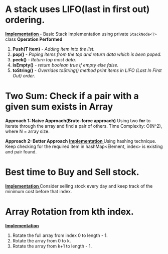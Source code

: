 # A stack uses LIFO(last in first out) ordering. 

**[ Implementation ](https://github.com/iftab/Interview-Prep/blob/main/MyStack.java)** - Basic Stack Implementation using private `StackNode<T>`  class
**Operation Performed**
1. **Push(T item)** -  _Adding item into the list._
2. **pop()** - _Poping items from the top and return data which is been poped._
3. **peek()** - _Return top most data._
4. **isEmpty()** - _return boolean true if empty else false._
5. **toString()** - _Overrides toString() method print items in LIFO (Last In First Out) order._

# Two Sum: Check if a pair with a given sum exists in Array 
**Approach 1: Naive Approach(Brute-force approach)**
  Using two **for**  to iterate through the array and find a pair of others.
  Time Complexity: O(N^2), where N = array size.

**Approach 2: Better Approach**
 **[ Implementation ](https://github.com/iftab/Interview-Prep/blob/main/2Sum.java)**  Using hashing technique. Keep checking for the required item in hashMap<Element, index> is existing and pair found.
  
# Best time to Buy and Sell stock.
**[ Implementation ](https://github.com/iftab/Interview-Prep/blob/main/BuyStock.java)**
    Consider selling stock every day and keep track of the minimum cost before that index.

    
# Array Rotation from kth index.
**[ Implementation ](https://github.com/iftab/Interview-Prep/blob/main/Solution_Array_Rotation_Problem.java)**
  1. Rotate the full array from index 0 to length - 1.
  2. Rotate the array from 0 to k.
  3. Rotate the array from k+1 to length - 1.
    
